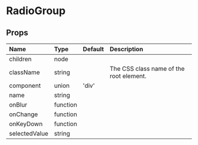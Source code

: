 RadioGroup
==========



Props
-----


| Name | Type | Default | Description |
|:-----|:-----|:-----|:-----|
| children | node |  |   |
| className | string |  |  The CSS class name of the root element. |
| component | union | 'div' |   |
| name | string |  |   |
| onBlur | function |  |   |
| onChange | function |  |   |
| onKeyDown | function |  |   |
| selectedValue | string |  |   |
